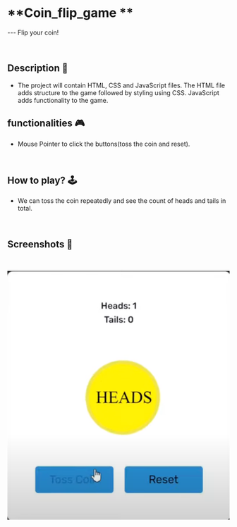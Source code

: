 # **Coin_flip_game ** 

--- Flip your coin!

<br>

## **Description 📃**
<!-- add your game description here  --> 
- The project will contain HTML, CSS and JavaScript files. The HTML file adds structure to the game followed by styling using CSS. JavaScript adds functionality to the game.

## **functionalities 🎮**
<!-- add functionalities over here -->
- Mouse Pointer to click the buttons(toss the coin and reset).
<br>

## **How to play? 🕹️**
<!-- add the steps how to play games -->
- We can toss the coin repeatedly and see the count of heads and tails in total.

<br>

## **Screenshots 📸**

<br>


![image](../../assets/images/Coin_flip_game.png) 




<br>
 
 